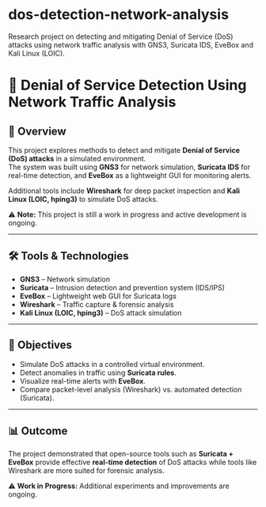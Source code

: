 # dos-detection-network-analysis
Research project on detecting and mitigating Denial of Service (DoS) attacks using network traffic analysis with GNS3, Suricata IDS, EveBox and Kali Linux (LOIC).


# 🚀 Denial of Service Detection Using Network Traffic Analysis  

## 📌 Overview  
This project explores methods to detect and mitigate **Denial of Service (DoS) attacks** in a simulated environment.  
The system was built using **GNS3** for network simulation, **Suricata IDS** for real-time detection, and **EveBox** as a lightweight GUI for monitoring alerts.  

Additional tools include **Wireshark** for deep packet inspection and **Kali Linux (LOIC, hping3)** to simulate DoS attacks.  

⚠️ **Note:** This project is still a work in progress and active development is ongoing.  

---

## 🛠 Tools & Technologies  
- **GNS3** – Network simulation  
- **Suricata** – Intrusion detection and prevention system (IDS/IPS)  
- **EveBox** – Lightweight web GUI for Suricata logs  
- **Wireshark** – Traffic capture & forensic analysis  
- **Kali Linux (LOIC, hping3)** – DoS attack simulation  

---

## 🎯 Objectives  
- Simulate DoS attacks in a controlled virtual environment.  
- Detect anomalies in traffic using **Suricata rules**.  
- Visualize real-time alerts with **EveBox**.  
- Compare packet-level analysis (Wireshark) vs. automated detection (Suricata).  

---

## 📊 Outcome  
The project demonstrated that open-source tools such as **Suricata + EveBox** provide effective **real-time detection** of DoS attacks while tools like Wireshark are more suited for forensic analysis.  

⚠️ **Work in Progress:** Additional experiments and improvements are ongoing.  
